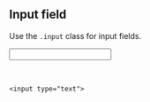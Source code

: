 <link rel="stylesheet" href="../inteccss.styles.css">
</link>

<h2>Input field </h2>

<p>Use the <code>.input</code> class for input fields.</p>

<input type="text">
<p>&nbsp;</p>

    
    <input type="text">


